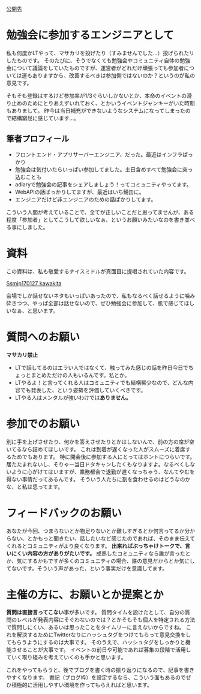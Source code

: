 [公開先](https://qiita.com/nomurasan/items/5d5986fcd02e70c8a8c9)

# 勉強会に参加するエンジニアとして
私も何度かLTやって、マサカリを投げたり（すみませんでした…）投げられたリしたものです。
そのたびに、そうでなくても勉強会やコミュニティ自体の勉強会について議論をしていたものですが、運営者がどれだけ頑張っても参加者については運もありますから、改善するべきは参加側ではないのか？というのが私の意見です。

そもそも登録はするけど参加率が1/3ぐらいしかないとか、本命のイベントの滑り止めのためにとりあえずいれておく、とかいうイベントジャンキーがいた時期もありまして。
昨今は当日補充ができないようなシステムになってしまったので結構窮屈に感じています…。

## 筆者プロフィール
- フロントエンド・アプリサーバーエンジニア、だった。最近はインフラばっかり
- 勉強会は気付いたらいっぱい参加してました。土日含めすべて勉強会に突っ込むことも
- adiaryで勉強会の記事をシェアしましょう！ってコミュニティやってます。
- WebAPIの話ばっかりしてますが、最近はいち鯖缶に。
- エンジニアだけど非エンジニアのための話ばかりしてます。

こういう人間が考えていることで、全てが正しいことだと思ってませんが、ある程度「参加者」としてこうして欲しいなぁ、というお願いみたいなのを書き並べる事にしました。

# 資料
この資料は、私も敬愛するナイスミドルが真面目に提唱されていた内容です。

[Ssmjp170127 kawakita](https://www.slideshare.net/woyadi28mamedeka/slideshelf)

会場でしか話せないネタもいっぱいあったので、私もなるべく話せるように噛み砕きつつ、やっぱ全部は話せないので、ぜひ勉強会に参加して、肌で感じてほしいなぁ、と思います。

# 質問へのお願い
**マサカリ禁止**

- LTで話してるのはエラい人ではなくて、触ってみた感じの話を昨日今日でちょっとまとめただけの人もいるんです。私とか。
- LTやるよ！と言ってくれる人はコミュニティでも結構稀少なので、どんな内容でも発表した、という姿勢を評価していくべきです。
- LTやる人はメンタルが強いわけでは**ありません。**

# 参加でのお願い
別に手を上げさせたり、何かを答えさせたりとかはしないんで、前の方の席が空いてるなら詰めてほしいです。
これは到着が遅くなった人がスムーズに着席するためでもあります。
特に開会後に参加する人にとってはホントにつらいです。
居たたまれないし、そりゃー当日ドタキャンしたくもなりますよ。なるべくしないように心がけてはいますが、業務都合で退勤が遅くなっちゃう、なんてやむを得ない事情だってあるんです。
そういう人たちに割を食わせるのはどうなのかな、と私は思ってます。

# フィードバックのお願い
あなたが今回、つまらないとか物足りないとか難しすぎるとか何言ってるか分からない、とかもっと聞きたい、話したいなど感じたのであれば、そのまま伝えてくれるとコミュニティがより良くなります。
**出来ればぶっちゃけトークで、言いにくい内容の方がありがたいです。**
成熟したコミュニティなら誰が言ったとか、気にするかもですが多くのコミュニティの場合、誰の意見だからとか気にしてないです。そういう声があった、という事実だけを意識してます。

# 主催の方に、お願いとか提案とか
**質問は直接言ってこない**事が多いです。
質問タイムを設けたとして、自分の質問のレベルが発表内容にそぐわないのでは？とかそもそも個人を特定される方法で質問しにくい、あるいは思ったことをタイムリーに言えないからですね。
これを解決するためにTwitterなりにハッシュタグをつけてもらって意見交換をしてもらうようにするのは大事です。
そのうえで、ハッシュタグをしっかりと機能させることが大事です。
イベントの前日や可能であれば募集の段階で活用していく取り組みを考えていくのも手かと思います。

これをやってもらうと、後でブログを書く時の振り返りになるので、記事を書きやすくなります。
書記（ブログ枠）を設定するなら、こういう面もあるのでぜひ積極的に活用しやすい環境を作ってもらえればと思います。

